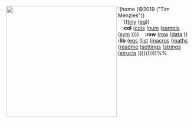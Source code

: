 <img align=left 
     width=300
     src="http://bilfp.wdfiles.com/local--files/common-lisp/common-lisp-logo.png">
'(home (©2019 ("Tim Menzies")) <br>
&nbsp;&nbsp; '(([tiny](/src/tiny/lib/etc.lisp)
               ([eg](/src/tiny/lib/etc.lisp))) <br>
&nbsp;&nbsp; <b>:col</b> ([cols](/src/tiny/lib/etc.lisp)
                         ([num](/src/tiny/lib/etc.lisp)
                         ([sample](/src/tiny/lib/etc.lisp)
                         ([sym](/src/tiny/lib/etc.lisp)
                         ))))
&nbsp;&nbsp; <b>:row</b> ([row](/src/tiny/lib/row.lisp) 
                         ([data](/src/tiny/lib/data.lisp) 
                         ))
&nbsp;&nbsp; <b>:lib</b> ([egs](/src/tiny/lib/etc.lisp) 
                         ([list](/src/tiny/lib/list.lisp)
                         ([macros](/src/tiny/lib/macros.lisp)
                         ([maths](/src/tiny/lib/maths.lisp)
                         ([readme](/src/tiny/lib/readme.lisp)
                         ([settings](/src/tiny/lib/settings.lisp)
                         ([strings](/src/tiny/lib/strings.lisp)
                         ([structs](/src/tiny/lib/structs.lisp)
                         ))))))))))%%
<br clear=all>


